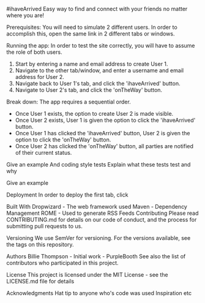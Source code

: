 #ihaveArrived
Easy way to find and connect with your friends no matter where you are!

Prerequisites:
You will need to simulate 2 different users. In order to accomplish this, open the same link in 2 different tabs or windows.

Running the app:
In order to test the site correctly, you will have to assume the role of both users. 
1. Start by entering a name and email address to create User 1. 
2. Navigate to the other tab/window, and enter a username and email address for User 2.
3. Navigate back to User 1's tab, and click the 'ihaveArrived' button. 
4. Navigate to User 2's tab, and click the 'onTheWay' button.

Break down:
The app requires a sequential order. 
- Once User 1 exists, the  option to create User 2 is made visible. 
- Once User 2 exists, User 1 is given the option to click the 'ihaveArrived' button.
- Once User 1 has clicked the 'ihaveArrived' button, User 2 is given the option to click the 'onTheWay' button. 
- Once User 2 has clicked the 'onTheWay' button, all parties are notified of their current status. 


Give an example
And coding style tests
Explain what these tests test and why

Give an example

Deployment
In order to deploy the first tab, click 

Built With
Dropwizard - The web framework used
Maven - Dependency Management
ROME - Used to generate RSS Feeds
Contributing
Please read CONTRIBUTING.md for details on our code of conduct, and the process for submitting pull requests to us.

Versioning
We use SemVer for versioning. For the versions available, see the tags on this repository.

Authors
Billie Thompson - Initial work - PurpleBooth
See also the list of contributors who participated in this project.

License
This project is licensed under the MIT License - see the LICENSE.md file for details

Acknowledgments
Hat tip to anyone who's code was used
Inspiration
etc
